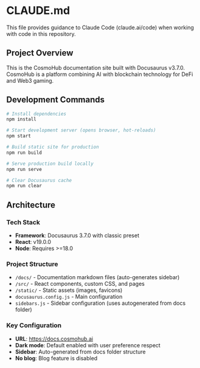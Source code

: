 # CLAUDE.md

This file provides guidance to Claude Code (claude.ai/code) when working with code in this repository.

## Project Overview

This is the CosmoHub documentation site built with Docusaurus v3.7.0. CosmoHub is a platform combining AI with blockchain technology for DeFi and Web3 gaming.

## Development Commands

```bash
# Install dependencies
npm install

# Start development server (opens browser, hot-reloads)
npm start

# Build static site for production
npm run build

# Serve production build locally
npm run serve

# Clear Docusaurus cache
npm run clear
```

## Architecture

### Tech Stack
- **Framework**: Docusaurus 3.7.0 with classic preset
- **React**: v19.0.0
- **Node**: Requires >=18.0

### Project Structure
- `/docs/` - Documentation markdown files (auto-generates sidebar)
- `/src/` - React components, custom CSS, and pages
- `/static/` - Static assets (images, favicons)
- `docusaurus.config.js` - Main configuration
- `sidebars.js` - Sidebar configuration (uses autogenerated from docs folder)

### Key Configuration
- **URL**: https://docs.cosmohub.ai
- **Dark mode**: Default enabled with user preference respect
- **Sidebar**: Auto-generated from docs folder structure
- **No blog**: Blog feature is disabled
